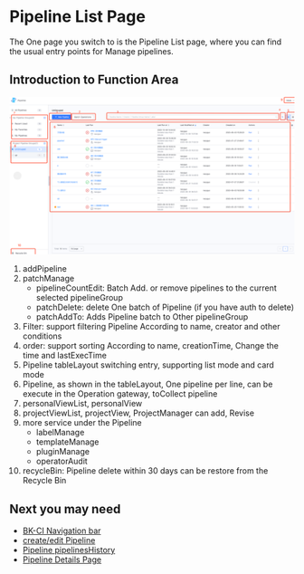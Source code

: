  # Pipeline List Page 

 The One page you switch to is the Pipeline List page, where you can find the usual entry points for Manage pipelines. 

 ## Introduction to Function Area 

 ![png](../../assets/service_pipeline_list.png) 

 1. addPipeline 
 2. patchManage 
    - pipelineCountEdit: Batch Add. or remove pipelines to the current selected pipelineGroup 
    - patchDelete: delete One batch of Pipeline (if you have auth to delete) 
    - patchAddTo: Adds Pipeline batch to Other pipelineGroup 
 3. Filter: support filtering Pipeline According to name, creator and other conditions 
 4. order: support sorting According to name, creationTime, Change the time and lastExecTime 
 5. Pipeline tableLayout switching entry, supporting list mode and card mode 
 6. Pipeline, as shown in the tableLayout, One pipeline per line, can be execute in the Operation gateway, toCollect pipeline 
 7. personalViewList, personalView 
 8. projectViewList, projectView, ProjectManager can add, Revise 
 9. more service under the Pipeline 
    - labelManage 
    - templateManage 
    - pluginManage 
    - operatorAudit 
 10. recycleBin: Pipeline delete within 30 days can be restore from the Recycle Bin 

 ## Next you may need 

 * [BK-CI Navigation bar](../Console.md) 
 * [create/edit Pipeline](./pipeline-edit-guide/README.md) 
 * [Pipeline pipelinesHistory](pipeline-history.md) 
 * [Pipeline Details Page](./pipeline-build-detail/pipeline-detail.md) 